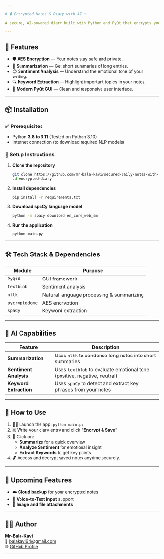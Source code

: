 ```yaml
---

# 🔒 Encrypted Notes & Diary with AI ✨

A secure, AI-powered diary built with Python and PyQt that encrypts your notes and enhances them with **Summarization**, **Sentiment Analysis**, and **Keyword Extraction** features.

---
```


## 🌟 Features

- 🛡️ **AES Encryption** — Your notes stay safe and private.
- 📝 **Summarization** — Get short summaries of long entries.
- 😊 **Sentiment Analysis** — Understand the emotional tone of your writing.
- 🔍 **Keyword Extraction** — Highlight important topics in your notes.
- 🎨 **Modern PyQt GUI** — Clean and responsive user interface.

---

## 📦 Installation

### ✅ Prerequisites

- Python **3.8 to 3.11** (Tested on Python 3.10)
- Internet connection (to download required NLP models)

### 🔧 Setup Instructions

1. **Clone the repository**
   ```bash
   git clone https://github.com/mr-bala-kavi/secured-daily-notes-with-ai-features.git
   cd encrypted-diary
   ```

2. **Install dependencies**
   ```bash
   pip install -r requirements.txt
   ```

3. **Download spaCy language model**
   ```bash
   python -m spacy download en_core_web_sm
   ```

4. **Run the application**
   ```bash
   python main.py
   ```

---

## 🛠 Tech Stack & Dependencies

| Module         | Purpose                                 |
|----------------|------------------------------------------|
| `PyQt6`        | GUI framework                            |
| `textblob`     | Sentiment analysis                       |
| `nltk`         | Natural language processing & summarizing|
| `pycryptodome` | AES encryption                           |
| `spaCy`        | Keyword extraction                       |

---

## 🤖 AI Capabilities

| Feature              | Description                                                                 |
|----------------------|-----------------------------------------------------------------------------|
| **Summarization**     | Uses `nltk` to condense long notes into short summaries                    |
| **Sentiment Analysis**| Uses `textblob` to evaluate emotional tone (positive, negative, neutral)   |
| **Keyword Extraction**| Uses `spaCy` to detect and extract key phrases from your notes              |

---

## 🚀 How to Use

1. 🧑‍💻 Launch the app: `python main.py`  
2. 🗒️ Write your diary entry and click **"Encrypt & Save"**  
3. 🤖 Click on:
   - **Summarize** for a quick overview
   - **Analyze Sentiment** for emotional insight
   - **Extract Keywords** to get key points  
4. 🔓 Access and decrypt saved notes anytime securely.

---

## 🔮 Upcoming Features

- ☁️ **Cloud backup** for your encrypted notes  
- 🎤 **Voice-to-Text input** support  
- 📎 **Image and file attachments**

---

## 🧑‍💻 Author

**Mr-Bala-Kavi**  
📧 [balakavi64@gmail.com](mailto:balakavi64@gmail.com)  
🌐 [GitHub Profile](https://github.com/mr-bala-kavi)

---